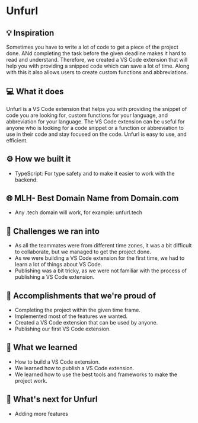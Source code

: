 # Unfurl

## 💡 Inspiration

Sometimes you have to write a lot of code to get a piece of the project done. ANd completing the task before the given deadline makes it hard to read and understand. Therefore, we created a VS Code extension that will help you with providing a snipped code which can save a lot of time. Along with this it also allows users to create custom functions and abbreviations.

## 💻 What it does

Unfurl is a VS Code extension that helps you with providing the snippet of code you are looking for, custom functions for your language, and abbreviation for your language. The VS Code extension can be useful for anyone who is looking for a code snippet or a function or abbreviation to use in their code and stay focused on the code. Unfurl is easy to use, and efficient.

## ⚙️ How we built it

- TypeScript: For type safety and to make it easier to work with the backend.

## 🌐 MLH- Best Domain Name from Domain.com

- Any .tech domain will work, for example: unfurl.tech

## 🧠 Challenges we ran into

- As all the teammates were from different time zones, it was a bit difficult to collaborate, but we managed to get the project done.
- As we were building a VS Code extension for the first time, we had to learn a lot of things about VS Code.
- Publishing was a bit tricky, as we were not familiar with the process of publishing a VS Code extension.

## 🏅 Accomplishments that we're proud of

- Completing the project within the given time frame.
- Implemented most of the features we wanted.
- Created a VS Code extension that can be used by anyone.
- Publishing our first VS Code extension.

## 📖 What we learned

- How to build a VS Code extension.
- We learned how to publish a VS Code extension.
- We learned how to use the best tools and frameworks to make the project work.

## 🚀 What's next for Unfurl

- Adding more features
